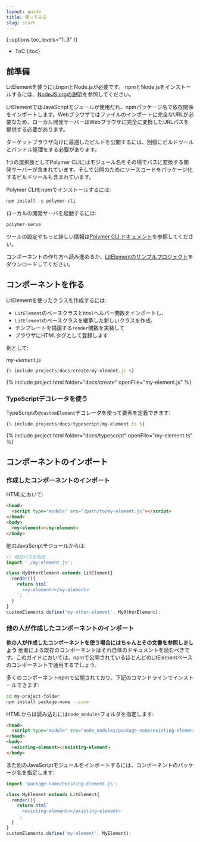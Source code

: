 ```yaml
---
layout: guide
title: 使ってみる
slug: start
---
```


{::options toc_levels="1..3" /}
* ToC
{:toc}

<!-- original:
## Setup

You need npm and Node.js to work with LitElement. To install npm and Node.js, see the [instructions on NodeJS.org](https://nodejs.org/en/).

LitElement uses JavaScript modules to import dependencies by their npm package names. Since web browsers need to know a file's full URL to import it, your local development server needs to serve full, transformed URL paths to your web browser.

To deploy an optimized build that works on your target browsers, you'll also need a build toolset that can handle this transform, along with any bundling.

One option is Polymer CLI, which includes a development server that converts module names to paths on the fly; and a configurable build tool that packages your code for deployment.

To install Polymer CLI with npm:

```bash
npm install -g polymer-cli
```

To serve a LitElement project locally:

```bash
polymer serve
```

See the [Polymer CLI documentation](https://polymer-library.polymer-project.org/3.0/docs/tools/polymer-cli) for more information on configuring these tools. 

Read on to create a component, or [download a sample LitElement project](https://github.com/PolymerLabs/start-lit-element).

## Create a LitElement component

To create a new class based on LitElement: 

1.  In your project folder, install the `lit-element` package from npm: 

    `npm install lit-element`

2.  Write your new element:

    * Import the `LitElement` base class and the `html` helper function.
    * Create a new class that extends the `LitElement` base class.
    * Implement `render` to define a template for your web component.
    * Register your component's HTML tag with the browser.

**Example**

_my-element.js_
-->
## 前準備

LitElementを使うにはnpmとNode.jsが必要です。 npmとNode.jsをインストールするには、[NodeJS.orgの説明](https://nodejs.org/ja/)を参照してください。

LitElementではJavaScriptモジュールが使用だれ、npmパッケージ名で依存関係をインポートします。Webブラウザではファイルのインポートに完全なURLが必要なため、ローカル開発サーバーはWebブラウザに完全に変換したURLパスを提供する必要があります。

ターゲットブラウザ向けに最適したビルドを公開するには、別個にビルドツールとバンドル処理をする必要があります。

1つの選択肢としてPolymer CLIにはモジュール名をその場でパスに変換する開発サーバーが含まれています。そして公開のためにソースコードをパッケージ化するビルドツールも含まれています。

Polymer CLIをnpmでインストールするには:

```bash
npm install -g polymer-cli
```

ローカルの開発サーバを起動するには:

```bash
polymer-serve
```

ツールの設定やもっと詳しい情報は[Polymer CLI ドキュメント](https://polymer-library.polymer-project.org/3.0/docs/tools/polymer-cli)を参照してください。

コンポーネントの作り方へ読み進めるか、[LitElementのサンプルプロジェクト](https://github.com/PolymerLabs/start-lit-element)をダウンロードしてください。

## コンポーネントを作る

LitElementを使ったクラスを作成するには:

* `LitElement`のベースクラスと`html`ヘルパー関数をインポートし、
* `LitElement`のベースクラスを継承した新しいクラスを作成、
* テンプレートを描画する`render`関数を実装して
* ブラウザにHTMLタグとして登録します

例として:

_my-element.js_

```js
{% include projects/docs/create/my-element.js %}
```

{% include project.html folder="docs/create" openFile="my-element.js" %}

<!-- original:
### Use LitElement TypeScript decorators

You can use the `@customElement` TypeScript decorator to define your class as a custom element:
-->
### TypeScriptデコレータを使う

TypeScriptの`@customElement`デコレータを使って要素を定義できます:

```ts
{% include projects/docs/typescript/my-element.ts %}
```

{% include project.html folder="docs/typescript" openFile="my-element.ts" %}

<!-- original:
## Import a component

### Import your own LitElement component

In an HTML document:

```html
<head>
  <script type="module" src="/path/to/my-element.js"></script>
</head>
<body>
  <my-element></my-element>
</body>
```

In another JavaScript module:

```js
// Use relative paths for peer dependencies
import './my-element.js';

class MyOtherElement extends LitElement{
  render(){
    return html`
      <my-element></my-element>
    `;
  }
}
customElements.define('my-other-element', MyOtherElement);
```

### Import a third-party LitElement component

**Refer to third-party component documentation first.** To work with any existing component made by a third party, see its documentation. This guide should work for most LitElement-based components if they are published on npm.

Many components are published on npm and can be installed from the command line:

```bash
cd my-project-folder
npm install package-name --save
```

In an HTML document, a component published on npm can be imported from the `node_modules` folder:

```html
<head>
  <script type="module" src="node_modules/package-name/existing-element.js"></script>
</head>
<body>
  <existing-element></existing-element>
</body>
```

To import into another JavaScript module, use the component's package name:

```js
import 'package-name/existing-element.js';

class MyElement extends LitElement{
  render(){
    return html`
      <existing-element></existing-element>
    `;
  }
}
customElements.define('my-element', MyElement);
```
-->
## コンポーネントのインポート

### 作成したコンポーネントのインポート

HTMLにおいて:

```html
<head>
  <script type="module" src="/path/to/my-element.js"></script>
</head>
<body>
  <my-element></my-element>
</body>
```

他のJavaScriptモジュールからは:

```js
// 相対パスを指定
import './my-element.js';

class MyOtherElement extends LitElement{
  render(){
    return html`
      <my-element></my-element>
    `;
  }
}
customElements.define('my-other-element', MyOtherElement);
```

### 他の人が作成したコンポーネントのインポート

**他の人が作成したコンポーネントを使う場合にはちゃんとその文書を参照しましょう** 他者による既存のコンポーネントはそれ自体のドキュメントを読むべきです。このガイドにおいては、npmで公開されているほとんどのLitElementベースのコンポーネントで通用するでしょう。

多くのコンポーネントnpmで公開されており、下記のコマンドラインでインストールできます:

```bash
cd my-project-folder
npm install package-name --save
```

HTMLからは読み込むには`node_modules`フォルダを指定します:

```html
<head>
  <script type="module" src="node_modules/package-name/existing-element.js"></script>
</head>
<body>
  <existing-element></existing-element>
</body>
```

また別のJavaScriptモジュールをインポートするには、コンポーネントのパッケージ名を指定します:

```js
import 'package-name/existing-element.js';

class MyElement extends LitElement{
  render(){
    return html`
      <existing-element></existing-element>
    `;
  }
}
customElements.define('my-element', MyElement);
```
